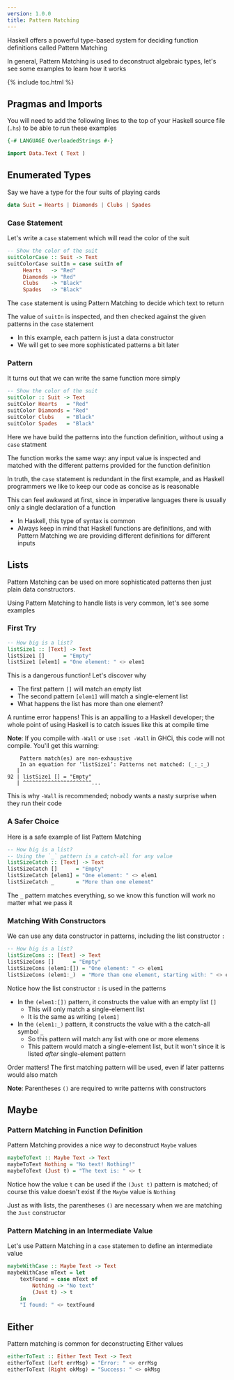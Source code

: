 ```yaml
---
version: 1.0.0
title: Pattern Matching
---
```


Haskell offers a powerful type-based system for deciding function definitions
called Pattern Matching

In general, Pattern Matching is used to deconstruct algebraic types, let's see
some examples to learn how it works

{% include toc.html %}

## Pragmas and Imports

You will need to add the following lines to the top of your Haskell source 
file (`.hs`) to be able to run these examples

```haskell
{-# LANGUAGE OverloadedStrings #-}

import Data.Text ( Text )
```

## Enumerated Types

Say we have a type for the four suits of playing cards

```haskell
data Suit = Hearts | Diamonds | Clubs | Spades
```

### Case Statement

Let's write a `case` statement which will read the color of the suit

```haskell
-- Show the color of the suit
suitColorCase :: Suit -> Text
suitColorCase suitIn = case suitIn of
     Hearts   -> "Red"
     Diamonds -> "Red"
     Clubs    -> "Black"
     Spades   -> "Black"
```

The `case` statement is using Pattern Matching to decide which text to return

The value of `suitIn` is inspected, and then checked against the given patterns
in the `case` statement
- In this example, each pattern is just a data constructor
- We will get to see more sophisticated patterns a bit later

### Pattern

It turns out that we can write the same function more simply

```haskell
-- Show the color of the suit
suitColor :: Suit -> Text
suitColor Hearts   = "Red"
suitColor Diamonds = "Red"
suitColor Clubs    = "Black"
suitColor Spades   = "Black"
```

Here we have build the patterns into the function definition, without using a
`case` statment

The function works the same way: any input value is inspected and matched
with the different patterns provided for the function definition

In truth, the `case` statement is redundant in the first example, and as
Haskell programmers we like to keep our code as concise as is reasonable

This can feel awkward at first, since in imperative languages there is usually
only a single declaration of a function
- In Haskell, this type of syntax is common
- Always keep in mind that Haskell functions are definitions, and with Pattern
  Matching we are providing different definitions for different inputs

## Lists

Pattern Matching can be used on more sophisticated patterns then just plain data
constructors.

Using Pattern Matching to handle lists is very common, let's see some examples

### First Try

```haskell
-- How big is a list?
listSize1 :: [Text] -> Text
listSize1 []      = "Empty"
listSize1 [elem1] = "One element: " <> elem1
```

This is a dangerous function! Let's discover why
- The first pattern `[]` will match an empty list
- The second pattern `[elem1]` will match a single-element list
- What happens the list has more than one element?

A runtime error happens! This is an appalling to a Haskell developer; the whole
point of using Haskell is to catch issues like this at compile time

__Note__: If you compile with `-Wall` or use `:set -Wall` in GHCi, this code
will not compile. You'll get this warning:

```console?lang=haskell&prompt=ghci>,ghci|
    Pattern match(es) are non-exhaustive
    In an equation for ‘listSize1’: Patterns not matched: (_:_:_)
   |
92 | listSize1 [] = "Empty"
   | ^^^^^^^^^^^^^^^^^^^^^^...
```

This is why `-Wall` is recommended; nobody wants a nasty surprise when they run
their code

### A Safer Choice

Here is a safe example of list Pattern Matching

```haskell
-- How big is a list?
-- Using the `_` pattern is a catch-all for any value
listSizeCatch :: [Text] -> Text
listSizeCatch []      = "Empty"
listSizeCatch [elem1] = "One element: " <> elem1
listSizeCatch _       = "More than one element"
```

The `_` pattern matches everything, so we know this function will work no matter
what we pass it

### Matching With Constructors

We can use any data constructor in patterns, including the list constructor `:`

```haskell
-- How big is a list?
listSizeCons :: [Text] -> Text
listSizeCons []      = "Empty"
listSizeCons (elem1:[]) = "One element: " <> elem1
listSizeCons (elem1:_)  = "More than one element, starting with: " <> elem1
```

Notice how the list constructor `:` is used in the patterns
- In the `(elem1:[])` pattern, it constructs the value with an empty list `[]`
  - This will only match a single-element list
  - It is the same as writing `[elem1]`
- In the `(elem1:_)` pattern, it constructs the value with a the catch-all
  symbol `_`
  - So this pattern will match any list with one or more elemens
  - This pattern would match a single-element list, but it won't since it is
    listed *after* single-element pattern

Order matters! The first matching pattern will be used, even if later patterns
would also match

__Note__: Parentheses `()` are required to write patterns with constructors

## Maybe

### Pattern Matching in Function Definition

Pattern Matching provides a nice way to deconstruct `Maybe` values

```haskell
maybeToText :: Maybe Text -> Text
maybeToText Nothing = "No text! Nothing!"
maybeToText (Just t) = "The text is: " <> t
```

Notice how the value `t` can be used if the `(Just t)` pattern is matched; of
course this value doesn't exist if the `Maybe` value is `Nothing`

Just as with lists, the parentheses `()` are necessary when we are matching the
`Just` constructor

### Pattern Matching in an Intermediate Value

Let's use Pattern Matching in a `case` statemen to define an intermediate value

```haskell
maybeWithCase :: Maybe Text -> Text
maybeWithCase mText = let
    textFound = case mText of
        Nothing -> "No text"
        (Just t) -> t
    in
    "I found: " <> textFound
```

## Either

Pattern matching is common for deconstructing Either values

```haskell
eitherToText :: Either Text Text -> Text
eitherToText (Left errMsg) = "Error: " <> errMsg
eitherToText (Right okMsg) = "Success: " <> okMsg
```



